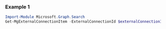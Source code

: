 ### Example 1
``` powershell
Import-Module Microsoft.Graph.Search
Get-MgExternalConnectionItem -ExternalConnectionId $externalConnectionId -ExternalItemId $externalItemId
```
